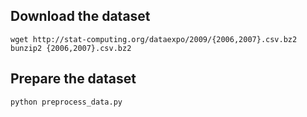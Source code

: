 ## Download the dataset
```
wget http://stat-computing.org/dataexpo/2009/{2006,2007}.csv.bz2
bunzip2 {2006,2007}.csv.bz2
```

## Prepare the dataset
```
python preprocess_data.py
```
